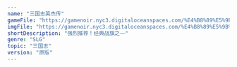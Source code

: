 ```yaml
---
name: "三国志英杰传"
gameFile: "https://gamenoir.nyc3.digitaloceanspaces.com/%E4%B8%89%E5%9B%BD%E5%BF%97%E8%8B%B1%E6%9D%B0%E4%BC%A0/reko3.zip"
imgFile: "https://gamenoir.nyc3.digitaloceanspaces.com/%E4%B8%89%E5%9B%BD%E5%BF%97%E8%8B%B1%E6%9D%B0%E4%BC%A0/original.webp"
shortDescription: "强烈推荐！经典战旗之一"
genre: "SLG"
topic: "三国志"
version: "原版"
---
```


